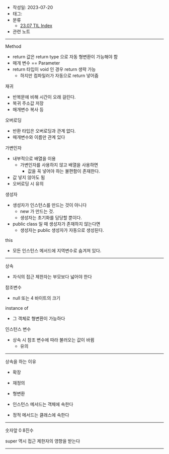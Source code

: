 - 작성일: 2023-07-20
- 태그: 
- 분류
    - [23.07 TIL Index](23.07%20TIL%20Index.md)
- 관련 노트

---

Method

- return 값은 return type 으로 자동 형변환이 가능해야 함
- 매개 변수 == Parameter
- return 타입이 void 인 경우 return 생략 가능
    - 하지만 컴파일러가 자동으로 return 넣어줌

재귀

- 반복문에 비해 시간이 오래 걸린다.
- 복귀 주소값 저장
- 매개변수 복사 등

오버로딩

- 반환 타입은 오버로딩과 관계 없다.
- 매개변수와 이름만 관계 있다

가변인자

- 내부적으로 배열을 이용
    - 가변인자를 사용하지 않고 배열을 사용하면
        - 값을 꼭 넣어야 하는 불편함이 존재한다.
- 값 넣지 않아도 됨
- 오버로딩 시 유의

생성자

- 생성자가 인스턴스를 만드는 것이 아니다
    - new 가 만드는 것.
    - 생성자는 초기화를 담당할 뿐이다.
- public class 일 때 생성자가 존재하지 않는다면
    - 생성자는 public 생성자가 자동으로 생성된다.

this

- 모든 인스턴스 메서드에 지역변수로 숨겨져 있다.

---

상속

- 자식의 접근 제한자는 부모보다 넓어야 한다


참조변수

- null 또는 4 바이트의 크기

instance of

- 그 객체로 형변환이 가능하다

인스턴스 변수

- 상속 시 참조 변수에 따라 불러오는 값이 바뀜
	- 유의

---

상속을 하는 이유

- 확장
- 재정의
- 형변환

- 인스턴스 메서드는 객체에 속한다
- 정적 메서드는 클래스에 속한다

---

숫자앞 0 8진수

super 역시 접근 제한자의 영향을 받는다

---
